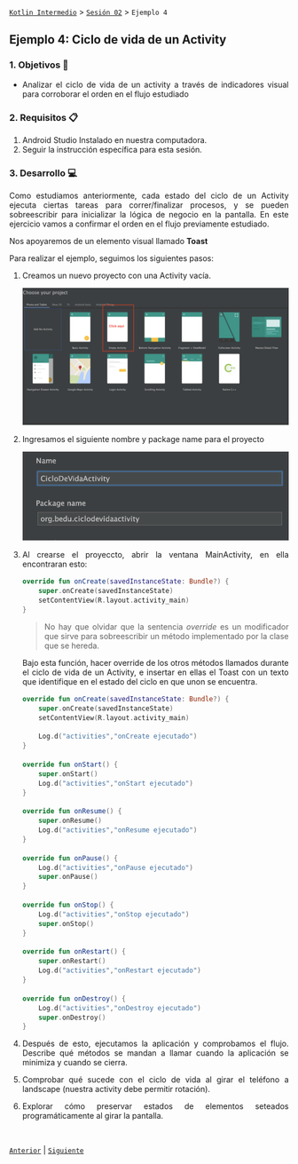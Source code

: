 
[`Kotlin Intermedio`](../../Readme.md) > [`Sesión 02`](../Readme.md) > `Ejemplo 4`

## Ejemplo 4: Ciclo de vida de un Activity

<div style="text-align: justify;">

### 1. Objetivos :dart:

- Analizar el ciclo de vida de un activity a través de indicadores visual para corroborar el orden en el flujo estudiado

### 2. Requisitos :clipboard:

1. Android Studio Instalado en nuestra computadora.
2. Seguir la instrucción específica para esta sesión.

### 3. Desarrollo :computer:

Como estudiamos anteriormente, cada estado del ciclo de un Activity ejecuta ciertas tareas para correr/finalizar procesos, y se pueden sobreescribir para inicializar la lógica de negocio en la pantalla. En este ejercicio vamos a confirmar el orden en el flujo previamente estudiado. 

Nos apoyaremos de un elemento visual llamado **Toast**

Para realizar el ejemplo, seguimos los siguientes pasos:

1. Creamos un nuevo proyecto con una Activity vacía.

    ![](images/01.png)

2. Ingresamos el siguiente nombre y package name para el proyecto

    ![](images/02.png)

3. Al crearse el proyeccto, abrir la ventana MainActivity, en ella encontraran esto:

    ```kotlin
    override fun onCreate(savedInstanceState: Bundle?) {
        super.onCreate(savedInstanceState)
        setContentView(R.layout.activity_main)
    }
    ```
    > No hay que olvidar que la sentencia *override* es un modificador que sirve para sobreescribir un método implementado por la clase que se hereda.

    Bajo esta función, hacer override de los otros métodos llamados durante el ciclo de vida de un Activity, e insertar en ellas el Toast con un texto que identifique en el estado del ciclo en que unon se encuentra.

    ```kotlin
    override fun onCreate(savedInstanceState: Bundle?) {
        super.onCreate(savedInstanceState)
        setContentView(R.layout.activity_main)
        
        Log.d("activities","onCreate ejecutado")
    }

    override fun onStart() {
        super.onStart()
        Log.d("activities","onStart ejecutado")
    }

    override fun onResume() {
        super.onResume()
        Log.d("activities","onResume ejecutado")
    }

    override fun onPause() {
        Log.d("activities","onPause ejecutado")
        super.onPause()
    }

    override fun onStop() {
        Log.d("activities","onStop ejecutado")
        super.onStop()
    }

    override fun onRestart() {
        super.onRestart()
        Log.d("activities","onRestart ejecutado")
    }

    override fun onDestroy() {
        Log.d("activities","onDestroy ejecutado")
        super.onDestroy()
    }
    ```

4. Después de esto, ejecutamos la aplicación y comprobamos el flujo. Describe qué métodos se mandan a llamar cuando la aplicación se minimiza y cuando se cierra.

5. Comprobar qué sucede con el ciclo de vida al girar el teléfono a landscape (nuestra activity debe permitir rotación).

6. Explorar cómo preservar estados de elementos seteados programáticamente al girar la pantalla.

<br/>

[`Anterior`](../Ejemplo-03/Readme.md) | [`Siguiente`](../Ejemplo-05/Readme.md)

</div>


